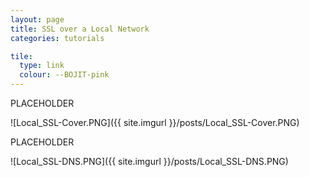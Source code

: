 ```yaml
---
layout: page
title: SSL over a Local Network
categories: tutorials

tile:
  type: link
  colour: --BOJIT-pink
---
```


PLACEHOLDER

![Local_SSL-Cover.PNG]({{ site.imgurl }}/posts/Local_SSL-Cover.PNG)

PLACEHOLDER

![Local_SSL-DNS.PNG]({{ site.imgurl }}/posts/Local_SSL-DNS.PNG)
